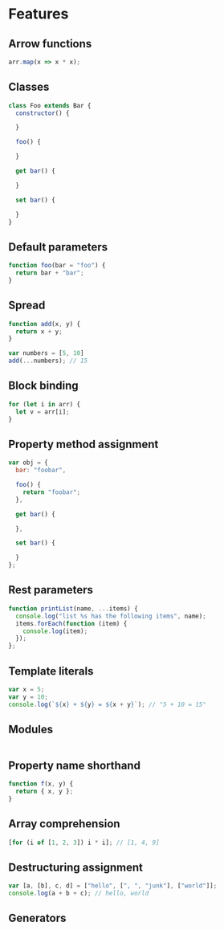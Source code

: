 # Features

## Arrow functions

```javascript
arr.map(x => x * x);
```

## Classes

```javascript
class Foo extends Bar {
  constructor() {

  }

  foo() {

  }

  get bar() {

  }

  set bar() {

  }
}
```

## Default parameters

```javascript
function foo(bar = "foo") {
  return bar + "bar";
}
```

## Spread

```javascript
function add(x, y) {
  return x + y;
}

var numbers = [5, 10]
add(...numbers); // 15
```

## Block binding

```javascript
for (let i in arr) {
  let v = arr[i];
}
```

## Property method assignment

```javascript
var obj = {
  bar: "foobar",

  foo() {
    return "foobar";
  },

  get bar() {

  },

  set bar() {

  }
};
```

## Rest parameters

```javascript
function printList(name, ...items) {
  console.log("list %s has the following items", name);
  items.forEach(function (item) {
    console.log(item);
  });
};
```

## Template literals

```javascript
var x = 5;
var y = 10;
console.log(`${x} + ${y} = ${x + y}`); // "5 + 10 = 15"
```

## Modules

```javascript
```

## Property name shorthand

```javascript
function f(x, y) {
  return { x, y };
}
```

## Array comprehension

```javascript
[for (i of [1, 2, 3]) i * i]; // [1, 4, 9]
```

## Destructuring assignment

```javascript
var [a, [b], c, d] = ["hello", [", ", "junk"], ["world"]];
console.log(a + b + c); // hello, world
```

## Generators

```javascript
```

